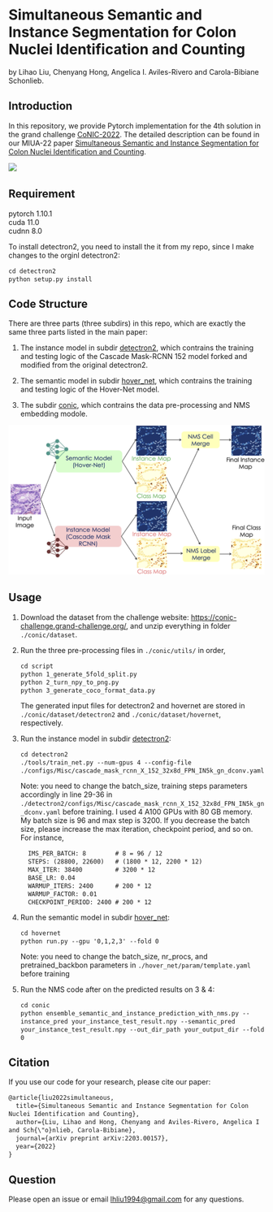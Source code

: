 # Simultaneous Semantic and Instance Segmentation for Colon Nuclei Identification and Counting

by Lihao Liu, Chenyang Hong, Angelica I. Aviles-Rivero and Carola-Bibiane Schonlieb.  


## Introduction

In this repository, we provide Pytorch implementation for the 4th solution in the grand challenge [CoNIC-2022](https://conic-challenge.grand-challenge.org/). The detailed description can be found in our MIUA-22 paper [Simultaneous Semantic and Instance Segmentation for Colon Nuclei Identification and Counting](https://arxiv.org/pdf/2203.00157.pdf). 

<img src="https://github.com/lihaoliu-cambridge/lihaoliu-cambridge.github.io/blob/master/pic/papers/ssis_visual_results.png">  


## Requirement

pytorch              1.10.1  
cuda                 11.0  
cudnn                8.0  


To install detectron2, you need to install the it from my repo, since I make changes to the orginl detectron2:
   ```shell
   cd detectron2
   python setup.py install
   ```  


## Code Structure

There are three parts (three subdirs) in this repo, which are exactly the same three parts listed in the main paper: 

1. The instance model in subdir [detectron2](https://github.com/lihaoliu-cambridge/simultaneous_semantic_and_instance_segmentation/tree/main/detectron2), which contrains the training and testing logic of the Cascade Mask-RCNN 152 model forked and modified from the original detectron2.
   
2. The semantic model in subdir [hover_net](https://github.com/lihaoliu-cambridge/simultaneous_semantic_and_instance_segmentation/tree/main/hover_net), which contrains the training and testing logic of the Hover-Net model.
   
3. The subdir [conic](https://github.com/lihaoliu-cambridge/simultaneous_semantic_and_instance_segmentation/tree/main/conic), which contrains the data pre-processing and NMS embedding modole.

<img src="https://github.com/lihaoliu-cambridge/lihaoliu-cambridge.github.io/blob/master/pic/papers/ssis_network.png">  


## Usage

1. Download the dataset from the challenge website: https://conic-challenge.grand-challenge.org/, and unzip everything in folder `./conic/dataset`.

2. Run the three pre-processing files in `./conic/utils/` in order,
   
   ```shell
   cd script
   python 1_generate_5fold_split.py
   python 2_turn_npy_to_png.py
   python 3_generate_coco_format_data.py
   ```  
   The generated input files for detectron2 and hovernet are stored in `./conic/dataset/detectron2` and `./conic/dataset/hovernet`, respectively.

3. Run the instance model in subdir [detectron2](https://github.com/lihaoliu-cambridge/simultaneous_semantic_and_instance_segmentation/tree/main/detectron2):

   ```shell
   cd detectron2
   ./tools/train_net.py --num-gpus 4 --config-file ./configs/Misc/cascade_mask_rcnn_X_152_32x8d_FPN_IN5k_gn_dconv.yaml
   ```  
   Note: you need to change the batch_size, training steps parameters accordingly in  line 29-36 in `./detectron2/configs/Misc/cascade_mask_rcnn_X_152_32x8d_FPN_IN5k_gn_dconv.yaml` before training. I used 4 A100 GPUs with 80 GB memory. My batch size is 96 and max step is 3200. If you decrease the batch size, please increase the max iteration, checkpoint period, and so on. For instance, 
   
   ```shell
     IMS_PER_BATCH: 8        # 8 = 96 / 12
     STEPS: (28800, 22600)   # (1800 * 12, 2200 * 12)
     MAX_ITER: 38400         # 3200 * 12
     BASE_LR: 0.04
     WARMUP_ITERS: 2400      # 200 * 12
     WARMUP_FACTOR: 0.01
     CHECKPOINT_PERIOD: 2400 # 200 * 12
   ```  
   
4. Run the semantic model in subdir [hover_net](https://github.com/lihaoliu-cambridge/simultaneous_semantic_and_instance_segmentation/tree/main/hover_net):

   ```shell
   cd hovernet
   python run.py --gpu '0,1,2,3' --fold 0
   ```  
   Note: you need to change the batch_size, nr_procs, and pretrained_backbon parameters in `./hover_net/param/template.yaml` before training
   
   
5. Run the NMS code after on the predicted results on 3 & 4:

   ```shell
   cd conic
   python ensemble_semantic_and_instance_prediction_with_nms.py --instance_pred your_instance_test_result.npy --semantic_pred your_instance_test_result.npy --out_dir_path your_output_dir --fold 0
   ``` 
   
   
## Citation

If you use our code for your research, please cite our paper:

```
@article{liu2022simultaneous,
  title={Simultaneous Semantic and Instance Segmentation for Colon Nuclei Identification and Counting},
  author={Liu, Lihao and Hong, Chenyang and Aviles-Rivero, Angelica I and Sch{\"o}nlieb, Carola-Bibiane},
  journal={arXiv preprint arXiv:2203.00157},
  year={2022}
}
```


## Question

Please open an issue or email lhliu1994@gmail.com for any questions.

